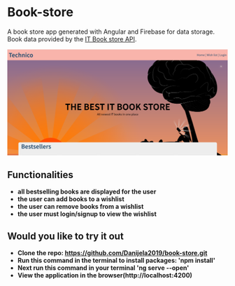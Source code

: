 # Book-store

A book store app generated with Angular and Firebase for data storage. Book data provided by the [IT Book store API](https://api.itbook.store/).

![Hero page](hero_page.png)

## Functionalities

- **all bestselling books are displayed for the user**
- **the user can add books to a wishlist**
- **the user can remove books from a wishlist**
- **the user must login/signup to view the wishlist**

## Would you like to try it out

- **Clone the repo: https://github.com/Danijela2019/book-store.git**
- **Run this command in the terminal to install packages: 'npm install'**
- **Next run this command in your terminal 'ng serve --open'**
- **View the application in the browser(http://localhost:4200)**
